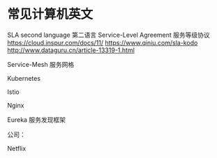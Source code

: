 # 常见计算机英文

SLA
    second language 第二语言
    Service-Level Agreement 服务等级协议
    https://cloud.inspur.com/docs/11/
    https://www.qiniu.com/sla-kodo
    http://www.dataguru.cn/article-13319-1.html

Service-Mesh 服务网格

Kubernetes

Istio


Nginx

Eureka  服务发现框架

公司：

Netflix
